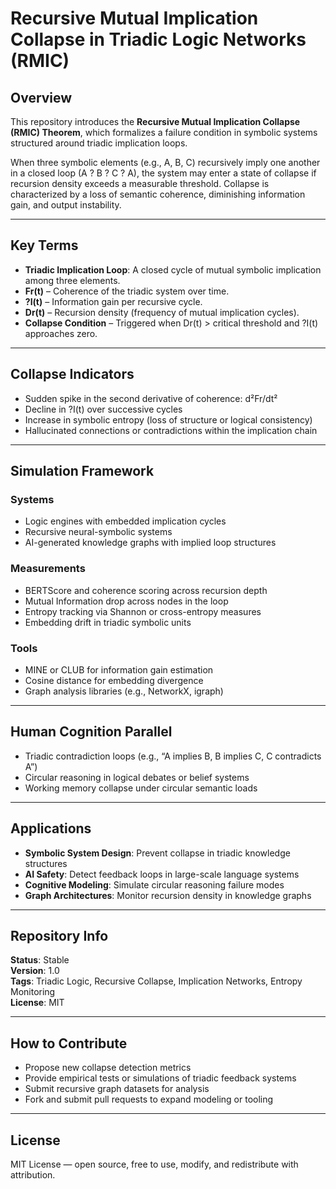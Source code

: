 # Recursive Mutual Implication Collapse in Triadic Logic Networks (RMIC)

## Overview

This repository introduces the **Recursive Mutual Implication Collapse (RMIC) Theorem**, which formalizes a failure condition in symbolic systems structured around triadic implication loops.

When three symbolic elements (e.g., A, B, C) recursively imply one another in a closed loop (A ? B ? C ? A), the system may enter a state of collapse if recursion density exceeds a measurable threshold. Collapse is characterized by a loss of semantic coherence, diminishing information gain, and output instability.

---

## Key Terms

- **Triadic Implication Loop**: A closed cycle of mutual symbolic implication among three elements.
- **Fr(t)** – Coherence of the triadic system over time.
- **?I(t)** – Information gain per recursive cycle.
- **Dr(t)** – Recursion density (frequency of mutual implication cycles).
- **Collapse Condition** – Triggered when Dr(t) > critical threshold and ?I(t) approaches zero.

---

## Collapse Indicators

- Sudden spike in the second derivative of coherence: d²Fr/dt²
- Decline in ?I(t) over successive cycles
- Increase in symbolic entropy (loss of structure or logical consistency)
- Hallucinated connections or contradictions within the implication chain

---

## Simulation Framework

### Systems

- Logic engines with embedded implication cycles
- Recursive neural-symbolic systems
- AI-generated knowledge graphs with implied loop structures

### Measurements

- BERTScore and coherence scoring across recursion depth
- Mutual Information drop across nodes in the loop
- Entropy tracking via Shannon or cross-entropy measures
- Embedding drift in triadic symbolic units

### Tools

- MINE or CLUB for information gain estimation
- Cosine distance for embedding divergence
- Graph analysis libraries (e.g., NetworkX, igraph)

---

## Human Cognition Parallel

- Triadic contradiction loops (e.g., “A implies B, B implies C, C contradicts A”)
- Circular reasoning in logical debates or belief systems
- Working memory collapse under circular semantic loads

---

## Applications

- **Symbolic System Design**: Prevent collapse in triadic knowledge structures
- **AI Safety**: Detect feedback loops in large-scale language systems
- **Cognitive Modeling**: Simulate circular reasoning failure modes
- **Graph Architectures**: Monitor recursion density in knowledge graphs

---

## Repository Info

**Status**: Stable  
**Version**: 1.0  
**Tags**: Triadic Logic, Recursive Collapse, Implication Networks, Entropy Monitoring  
**License**: MIT

---

## How to Contribute

- Propose new collapse detection metrics
- Provide empirical tests or simulations of triadic feedback systems
- Submit recursive graph datasets for analysis
- Fork and submit pull requests to expand modeling or tooling

---

## License

MIT License — open source, free to use, modify, and redistribute with attribution.
